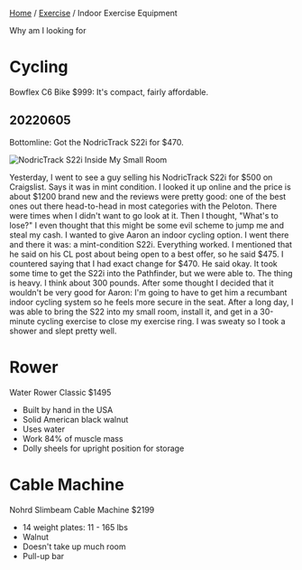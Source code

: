 [Home](../index.md) / [Exercise](index.md) / Indoor Exercise Equipment

Why am I looking for 

# Cycling

Bowflex C6 Bike $999: It's compact, fairly affordable.

## 20220605

Bottomline: Got the NodricTrack S22i for $470.

![NodricTrack S22i Inside My Small Room](indoor_exercise_equipment/IMG_1450.jpeg)

Yesterday, I went to see a guy selling his NodricTrack S22i for $500 on Craigslist. Says it was in mint condition. I looked it up online and the price is about $1200 brand new and the reviews were pretty good: one of the best ones out there head-to-head in most categories with the Peloton. There were times when I didn't want to go look at it. Then I thought, "What's to lose?" I even thought that this might be some evil scheme to jump me and steal my cash. I wanted to give Aaron an indoor cycling option. I went there and there it was: a mint-condition S22i. Everything worked. I mentioned that he said on his CL post about being open to a best offer, so he said $475. I countered saying that I had exact change for $470. He said okay. It took some time to get the S22i into the Pathfinder, but we were able to. The thing is heavy. I think about 300 pounds. After some thought I decided that it wouldn't be very good for Aaron: I'm going to have to get him a recumbant indoor cycling system so he feels more secure in the seat. After a long day, I was able to bring the S22 into my small room, install it, and get in a 30-minute cycling exercise to close my exercise ring. I was sweaty so I took a shower and slept pretty well.

# Rower

Water Rower Classic $1495
* Built by hand in the USA
* Solid American black walnut
* Uses water
* Work 84% of muscle mass
* Dolly sheels for upright position for storage

# Cable Machine

Nohrd Slimbeam Cable Machine $2199
* 14 weight plates: 11 - 165 lbs
* Walnut
* Doesn't take up much room
* Pull-up bar